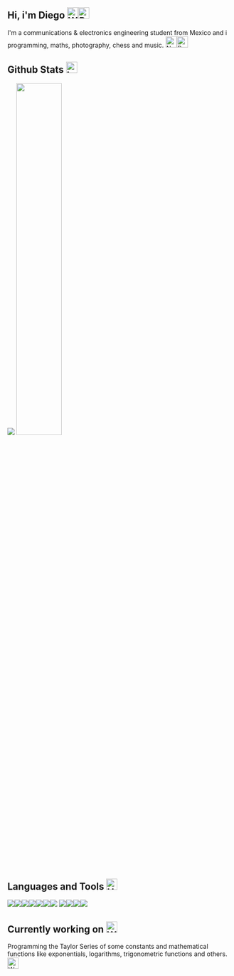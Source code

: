 ## Hi, i'm Diego <img src="https://raw.githubusercontent.com/Tarikul-Islam-Anik/Animated-Fluent-Emojis/master/Emojis/Hand%20gestures/Waving%20Hand%20Light%20Skin%20Tone.png" alt="Waving Hand Light Skin Tone" width="25" height="25" /><img src="https://raw.githubusercontent.com/Tarikul-Islam-Anik/Animated-Fluent-Emojis/master/Emojis/Animals/Parrot.png" alt="Parrot" width="25" height="25" />

I'm a communications & electronics engineering student from Mexico and i programming, maths, photography, chess and music.
<img src="https://raw.githubusercontent.com/Tarikul-Islam-Anik/Animated-Fluent-Emojis/master/Emojis/Objects/Notebook.png" alt="Notebook" width="25" height="25" /><img src="https://raw.githubusercontent.com/Tarikul-Islam-Anik/Animated-Fluent-Emojis/master/Emojis/Objects/Pencil.png" alt="Pencil" width="25" height="25" />

## Github Stats <img src="https://raw.githubusercontent.com/Tarikul-Islam-Anik/Animated-Fluent-Emojis/master/Emojis/Objects/Laptop.png" alt="Laptop" width="25" height="25" /> 

 <img alling="left"  src="https://github-readme-stats.vercel.app/api?username=Gonzalez-MSI&theme=codeSTACKr&show_icons=true"/>  <img alling ="left" width="45%" src="https://github-readme-stats.vercel.app/api/top-langs/?username=Gonzalez-MSI&layout=compact&theme=codeSTACKr&langs_count=10&hide=html,css,makefile"/> 

## Languages and Tools <img src="https://raw.githubusercontent.com/Tarikul-Islam-Anik/Animated-Fluent-Emojis/master/Emojis/Objects/Hammer%20and%20Wrench.png" alt="Hammer and Wrench" width="25" height="25" />

<img src="https://img.shields.io/badge/OCTAVE-darkblue?style=for-the-badge&logo=octave&logoColor=fcd683"/><img src="https://img.shields.io/badge/c-%2300599C.svg?style=for-the-badge&logo=c&logoColor=white"/><img src="https://img.shields.io/badge/c++-%2300599C.svg?style=for-the-badge&logo=c%2B%2B&logoColor=white"/><img src="https://img.shields.io/badge/Windows%20Terminal-%234D4D4D.svg?style=for-the-badge&logo=windows-terminal&logoColor=white" alling="center"/><img src="https://img.shields.io/badge/Visual%20Studio%20Code-0078d7.svg?style=for-the-badge&logo=visual-studio-code&logoColor=white"/><img alling="right" src="https://img.shields.io/badge/NeoVim-%2357A143.svg?&style=for-the-badge&logo=neovim&logoColor=white"/><img alling="right" src="https://img.shields.io/badge/jupyter-%23FA0F00.svg?style=for-the-badge&logo=jupyter&logoColor=white"/>
<img src="https://img.shields.io/badge/adobe%20illustrator-%23FF9A00.svg?style=for-the-badge&logo=adobe%20illustrator&logoColor=white"/><img src="https://img.shields.io/badge/adobe%20photoshop-%2331A8FF.svg?style=for-the-badge&logo=adobe%20photoshop&logoColor=white"/><img src="https://img.shields.io/badge/Windows%2011-%230079d5.svg?style=for-the-badge&logo=Windows%2011&logoColor=white"/><img src="https://img.shields.io/badge/Ubuntu-E95420?style=for-the-badge&logo=ubuntu&logoColor=white"/>

## Currently working on <img src="https://raw.githubusercontent.com/Tarikul-Islam-Anik/Animated-Fluent-Emojis/master/Emojis/Hand%20gestures/Writing%20Hand%20Light%20Skin%20Tone.png" alt="Writing Hand Light Skin Tone" width="25" height="25" />

Programming the Taylor Series of some constants and mathematical functions like exponentials, logarithms, trigonometric functions and others. <img src="https://raw.githubusercontent.com/Tarikul-Islam-Anik/Animated-Fluent-Emojis/master/Emojis/Hand%20gestures/Writing%20Hand%20Light%20Skin%20Tone.png" alt="Writing Hand Light Skin Tone" width="25" height="25" />







